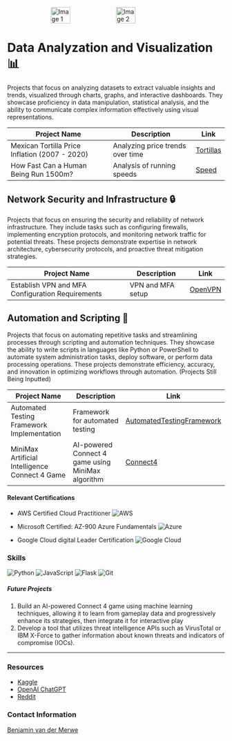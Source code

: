 
<div style="display: flex; justify-content: center;">
    <img src="https://github.com/benvdm03/Infinity/assets/161901352/a33898e2-cb6f-4bdc-bad0-ebc26c6ebc05" alt="Image 1" style="width: 30%;">
    <img src="https://github.com/benvdm03/Infinity/assets/161901352/31156835-984d-43f1-b58d-4d5b689026c2" alt="Image 2" style="width: 30%;">
</div>


# Data Analyzation and Visualization 📊

Projects that focus on analyzing datasets to extract valuable insights and trends, visualized through charts, graphs, and interactive dashboards. They showcase proficiency in data manipulation, statistical analysis, and the ability to communicate complex information effectively using visual representations.

| Project Name                                        | Description                                      | Link                           |
|-----------------------------------------------------|--------------------------------------------------|--------------------------------|
| Mexican Tortilla Price Inflation (2007 - 2020)      | Analyzing price trends over time                 | [Tortillas](./Tortillas.html)  |
| How Fast Can a Human Being Run 1500m?               | Analysis of running speeds                       | [Speed](./Speed.html)          |


## Network Security and Infrastructure 🔒

Projects that focus on ensuring the security and reliability of network infrastructure. They include tasks such as configuring firewalls, implementing encryption protocols, and monitoring network traffic for potential threats. These projects demonstrate expertise in network architecture, cybersecurity protocols, and proactive threat mitigation strategies.

| Project Name                                      | Description                                      | Link                        |
|---------------------------------------------------|--------------------------------------------------|-----------------------------|
| Establish VPN and MFA Configuration Requirements  | VPN and MFA setup                                | [OpenVPN](./OpenVPN.html)   |


## Automation and Scripting 🤖

Projects that focus on automating repetitive tasks and streamlining processes through scripting and automation techniques. They showcase the ability to write scripts in languages like Python or PowerShell to automate system administration tasks, deploy software, or perform data processing operations. These projects demonstrate efficiency, accuracy, and innovation in optimizing workflows through automation. (Projects Still Being Inputted)

| Project Name                                      | Description                                      | Link                                                         |
|---------------------------------------------------|--------------------------------------------------|--------------------------------------------------------------|
| Automated Testing Framework Implementation        | Framework for automated testing                  | [AutomatedTestingFramework](./AutomatedTesting/AutomatedTesting.html) |
| MiniMax Artificial Intelligence Connect 4 Game    | AI-powered Connect 4 game using MiniMax algorithm| [Connect4](./AutomatedTesting/Connect4/Connect4Flask.html)   |


#### Relevant Certifications

*   AWS Certified Cloud Practitioner
![AWS](https://img.shields.io/badge/AWS-Cloud-orange)

*   Microsoft Certified: AZ-900 Azure Fundamentals
![Azure](https://img.shields.io/badge/Azure-Cloud-blue)

*   Google Cloud digital Leader Certification
![Google Cloud](https://img.shields.io/badge/Google_Cloud-Platform-blue)


### Skills
![Python](https://img.shields.io/badge/Python-3.8-blue)
![JavaScript](https://img.shields.io/badge/JavaScript-ES6-yellow)
![Flask](https://img.shields.io/badge/Flask-2.0.1-black)
![Git](https://img.shields.io/badge/Git-2.31.1-orange)



##### Future Projects 

1.  Build an AI-powered Connect 4 game using machine learning techniques, allowing it to learn from gameplay data and progressively enhance its strategies, then integrate it for interactive play
2.  Develop a tool that utilizes threat intelligence APIs such as VirusTotal or IBM X-Force to gather information about known threats and indicators of compromise (IOCs).

* * *

### Resources

*   <a href="https://www.kaggle.com/" target="_blank">Kaggle</a>
*   <a href="https://chat.openai.com/" target="_blank">OpenAI ChatGPT</a>
*   <a href="https://www.reddit.com/" target="_blank">Reddit</a>

### Contact Information


<div class="badge-base LI-profile-badge" data-locale="en_US" data-size="large" data-theme="dark" data-type="VERTICAL" data-vanity="benjamin-van-der-merwe-a2a55b16b" data-version="v1"><a class="badge-base__link LI-simple-link" href="https://www.linkedin.com/in/benjamin-van-der-merwe-a2a55b16b?trk=profile-badge">Benjamin van der Merwe</a></div>
              

